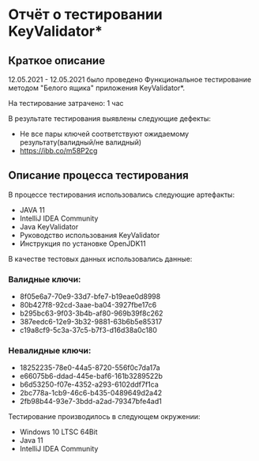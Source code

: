 # Отчёт о тестировании KeyValidator*

## Краткое описание
12.05.2021 - 12.05.2021 было проведено Функциональное тестирование методом "Белого ящика" приложения KeyValidator*.

На тестирование затрачено: 1 час

В результате тестирования выявлены следующие дефекты:

* Не все пары ключей соответствуют ожидаемому результату(валидный/не валидный)
* https://ibb.co/m58P2cg


## Описание процесса тестирования
В процессе тестирования использовались следующие артефакты:

* JAVA 11
* IntelliJ IDEA Community
* Java KeyValidator
* Руководство использования KeyValidator
* Инструкция по установке OpenJDK11


В качестве тестовых данных использовались данные:
### Валидные ключи:

* 8f05e6a7-70e9-33d7-bfe7-b19eae0d8998
* 80b427f8-92cd-3aae-ba04-3927fbe17c6
* b295bc63-9f03-3b4b-af80-969b39f8c262
* 387eedc6-12e9-3b32-9881-63b6b5e85317
* c19a8cf9-5c3a-37c5-b7f3-d16d38a0c180

### Невалидные ключи:
* 18252235-78e0-44a5-8720-556f0c7da17a
* e66075b6-ddad-445e-baf6-161b3289522b
* b6d53250-f07e-4352-a293-6102ddf7f1ca
* 2bc778a-1cb9-46c6-b435-0489649d2a42
* 2fb98b44-93e7-3bdd-a2ad-79347bfe4ad1


Тестирование производилось в следующем окружении:

* Windows 10 LTSC 64Bit
* Java 11
* IntelliJ IDEA Community